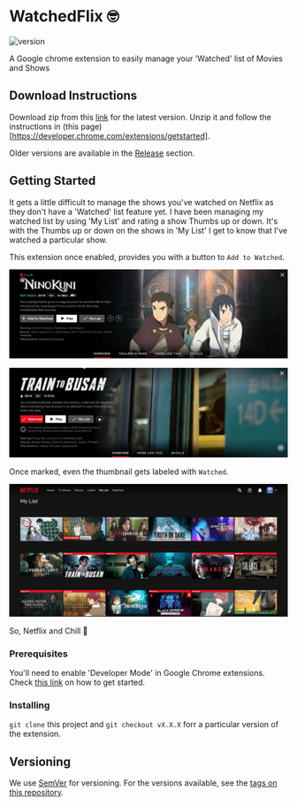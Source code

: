 # WatchedFlix 🤓

![version](https://img.shields.io/badge/version-0.0.1-green.svg)

A Google chrome extension to easily manage your 'Watched' list of Movies and Shows

## Download Instructions
Download zip from this [link](https://github.com/surajsau/WatchedFlix/archive/v0.0.1.zip) for the latest version. Unzip it and follow the instructions in (this page)[https://developer.chrome.com/extensions/getstarted].

Older versions are available in the [Release](https://github.com/surajsau/WatchedFlix/releases) section.

## Getting Started

It gets a little difficult to manage the shows you've watched on Netflix as they don't have a 'Watched' list feature yet. I have been managing my watched list by using 'My List' and rating a show Thumbs up or down. It's with the Thumbs up or down on the shows in 'My List' I get to know that I've watched a particular show.

This extension once enabled, provides you with a button to `Add to Watched`. 

![Add to Watched](https://raw.githubusercontent.com/surajsau/Netflix-ChromeXtsn/master/images/add_to_watch.png)

![Added to Watched](https://raw.githubusercontent.com/surajsau/Netflix-ChromeXtsn/master/images/watched.png)

Once marked, even the thumbnail gets labeled with `Watched`.

![Watched label](https://raw.githubusercontent.com/surajsau/Netflix-ChromeXtsn/master/images/label.png)

<!-- Also, there's a `Watched List` tab which will show you the list of all the Shows you've marked `Watched`. -->

<!-- ![Watched List](https://raw.githubusercontent.com/surajsau/Netflix-ChromeXtsn/master/images/watched_list.png) -->

So, Netflix and Chill 🥳

### Prerequisites

You'll need to enable 'Developer Mode' in Google Chrome extensions. Check [this link](https://developer.chrome.com/extensions/getstarted) on how to get started.

### Installing

`git clone` this project and `git checkout vX.X.X` forr a particular version of the extension. 

## Versioning

We use [SemVer](http://semver.org/) for versioning. For the versions available, see the [tags on this repository](https://github.com/surajsau/Netflix-ChromeXtsn/tags). 
